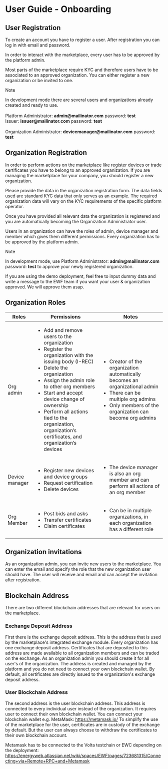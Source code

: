 # User Guide - Onboarding

## User Registration

To create an account you have to register a user. After registration you can log in with email and password.

In order to interact with the marketplace, every user has to be approved by the platform admin.

Most parts of the marketplace require KYC and therefore users have to be associated to an approved organization. You can either register a new organization or be invited to one.

<div class="admonition note">
  <p class="first admonition-title">Note</p>
  <p class="last">
    In development mode there are several users and organizations already created and ready to use.
    <br><br>
    Platform Administrator: <b>admin@mailinator.com</b> password: <b>test</b>
    <br>
    Issuer: <b>issuer@mailinator.com</b> password: <b>test</b>
    <br><br>
    Organization Administrator: <b>devicemanager@mailinator.com</b> password: <b>test</b> 
  </p>
</div>

## Organization Registration

In order to perform actions on the marketplace like register devices or trade certificates you have to belong to an approved organization. If you are managing the marketplace for your company, you should register a new organization.

Please provide the data in the organization registration form. The data fields used are standard KYC data that only serves as an example. The required organization data will vary on the KYC requirements of the specific platform operator.

Once you have provided all relevant data the organization is registered and you are automatically becoming the Organization Administrator user.

Users in an organization can have the roles of admin, device manager and member which gives them different permissions. Every organization has to be approved by the platform admin.

<div class="admonition note">
  <p class="first admonition-title">Note</p>
  <p class="last">
    In development mode, use Platform Administrator: <b>admin@mailinator.com</b> password: <b>test</b> to approve your newly registered organization.
  </p>
</div>

If you are using the demo deployment, feel free to input dummy data and write a message to the EWF team if you want your user & organization approved. We will approve them asap.

## Organization Roles

| Roles          | Permissions                                                                                                                                                                                                                                                                                                                                                                     | Notes                                                                                                                                                                                                  |
| -------------- | ------------------------------------------------------------------------------------------------------------------------------------------------------------------------------------------------------------------------------------------------------------------------------------------------------------------------------------------------------------------------------- | ------------------------------------------------------------------------------------------------------------------------------------------------------------------------------------------------------ |
| Org admin      | <ul><li>Add and remove users to the organization</li> <li>Register the organization with the issuing body (I-REC)</li> <li>Delete the organization</li> <li>Assign the admin role to other org members</li> <li>Start and accept device change of ownership</li> <li>Perform all actions tied to the organization, organization’s certificates, and organization’s devices</li> | <ul><li>Creator of the organization automatically becomes an organizational admin</li> <li>There can be multiple org admins</li> <li>Only members of the organization can become org admins</li> </ul> |
| Device manager | <ul> <li>Register new devices and device groups</li> <li>Request certification </li> <li>Delete devices</li> </ul>                                                                                                                                                                                                                                                              | <ul><li> The device manager is also an org member and can perform all actions of an org member</li></ul>                                                                                               |
| Org Member     | <ul><li>Post bids and asks</li><li>Transfer certificates</li><li>Claim certificates</li></ul>                                                                                                                                                                                                                                                                                   | <ul><li>Can be in multiple organizations, in each organization has a different role </li></ul>                                                                                                         |

## Organization invitations

As an organization admin, you can invite new users to the marketplace. You can enter the email and specify the role that the new organization user should have. The user will receive and email and can accept the invitation after registration.

## Blockchain Address

There are two different blockchain addresses that are relevant for users on the marketplace.

### Exchange Deposit Address

First there is the exchange deposit address. This is the address that is used by the marketplace's integrated exchange module. Every organization has one exchange deposit address. Certificates that are deposited to this address are made available to all organization members and can be traded on the exchange. As an organization admin you should create it for all user's of the organization. The address is created and managed by the platform and you do not need to connect your own blockchain wallet. By default, all certificates are directly issued to the organization's exchange deposit address.

### User Blockchain Address

The second address is the user blockchain address. This address is connected to every individual user instead of the organization. It requires user to connect their own blockchain wallet.
You can connect your blockchain wallet e.g. MetaMask: https://metamask.io/
To simplify the use of the marketplace for the user, certificates are in custody of the exchange by default. But the user can always choose to withdraw the certificates to their own blockchain account.

Metamask has to be connected to the Volta testchain or EWC depending on the deployment: https://energyweb.atlassian.net/wiki/spaces/EWF/pages/723681315/Connecting+via+Remote+RPC+and+Metamask
